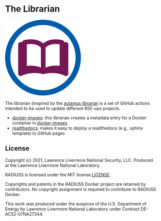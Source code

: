 # The Librarian

![img/rse-ops-librarian.png](img/rse-ops-librarian.png)

The librarian (inspired by the [autamus librarian](https://github.com/autamus/librarian)
is a set of GitHub actions intended to be used to update different RSE-ops projects.

 - [docker-images](docker-images): this librarian creates a metadata entry for a Docker container in [docker-images](https://github.com/rse-ops/docker-images)
 - [readthedocs](readthedocs): makes it easy to deploy a readthedocs (e.g., sphinx template) to GitHub pages

License
-------

Copyright (c) 2021, Lawrence Livermore National Security, LLC. 
Produced at the Lawrence Livermore National Laboratory.

RADIUSS is licensed under the MIT license [LICENSE](./LICENSE).

Copyrights and patents in the RADIUSS Docker project are retained by
contributors. No copyright assignment is required to contribute to RADIUSS
Docker.

This work was produced under the auspices of the U.S. Department of
Energy by Lawrence Livermore National Laboratory under Contract
DE-AC52-07NA27344.
